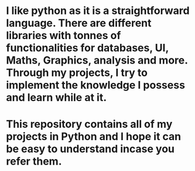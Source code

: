 # I like python as it is a straightforward language. There are different libraries with tonnes of functionalities for databases, UI, Maths, Graphics, analysis and more. Through my projects, I try to implement the knowledge I possess and learn while at it.
# This repository contains all of my projects in Python and I hope it can be easy to understand incase you refer them. 
